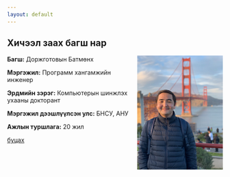 ```yaml
---
layout: default
---
```


## Хичээл заах багш нар

<div class="pull-left"><center><img style="float: right;" src="assets/images/IMG_0115.jpeg" width="200"></center></div>


**Багш:** Доржготовын Батмөнх

**Мэргэжил:** Программ хангамжийн инженер

**Эрдмийн зэрэг:** Компьютерын шинжлэх ухааны докторант

**Мэргэжил дээшлүүлсэн улс:** БНСУ, АНУ

**Ажлын туршлага:** 20 жил



[буцах](./)
